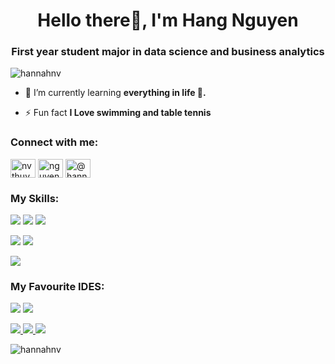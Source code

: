<h1 align="center">Hello there👋, I'm Hang Nguyen </h1>
<h3 align="center">First year student major in data science and business analytics</h3>

<p align="left"> <img src="https://komarev.com/ghpvc/?username=hannahnv&label=Profile%20views&color=0e75b6&style=flat" alt="hannahnv" /> </p>

- 🌱 I’m currently learning **everything in life 🤣.**

- ⚡ Fun fact **I Love swimming and table tennis**

<h3 align="left">Connect with me:</h3>
<p align="left">
<a href="https://linkedin.com/in/nvthuyhang" target="blank"><img align="center" src="https://raw.githubusercontent.com/rahuldkjain/github-profile-readme-generator/master/src/images/icons/Social/linked-in-alt.svg" alt="nvthuyhang" height="30" width="40" /></a>
<a href="https://kaggle.com/nguyenvothuyhang" target="blank"><img align="center" src="https://raw.githubusercontent.com/rahuldkjain/github-profile-readme-generator/master/src/images/icons/Social/kaggle.svg" alt="nguyenvothuyhang" height="30" width="40" /></a>
<a href="https://www.hackerrank.com/@hannah_29" target="blank"><img align="center" src="https://raw.githubusercontent.com/rahuldkjain/github-profile-readme-generator/master/src/images/icons/Social/hackerrank.svg" alt="@hannah_29" height="30" width="40" /></a>
</p>

### My Skills:
<img src = "https://img.shields.io/badge/Python-FFD43B?style=for-the-badge&logo=python&logoColor=blue" > <img src = "https://img.shields.io/badge/R-276DC3?style=for-the-badge&logo=r&logoColor=white"> <img src = "https://img.shields.io/badge/Jupyter-F37626.svg?&style=for-the-badge&logo=Jupyter&logoColor=white">

<img src = "https://img.shields.io/badge/Microsoft%20SQL%20Server-CC2927?style=for-the-badge&logo=microsoft%20sql%20server&logoColor=white"> <img src = "https://img.shields.io/badge/MySQL-005C84?style=for-the-badge&logo=mysql&logoColor=white">
                                                                                                                                                  
<img src = "https://img.shields.io/badge/Tableau-E97627?style=for-the-badge&logo=Tableau&logoColor=white">

### My Favourite IDES:
<img src = "https://img.shields.io/badge/Visual_Studio_Code-0078D4?style=for-the-badge&logo=visual%20studio%20code&logoColor=white"> <img src = "https://img.shields.io/badge/RStudio-75AADB?style=for-the-badge&logo=RStudio&logoColor=white">


<p align="left">
  <a href="https://github.com/Hannahnv">
    <img src="http://github-profile-summary-cards.vercel.app/api/cards/profile-details?username=Hannahnv&theme=calm" />
  </a>
  <a href="https://github.com/Hannahnv">
    <img src="https://github-readme-streak-stats.herokuapp.com/?user=Hannahnv&hide_border=true&card_width=338&theme=calm" />
  </a>
  <a href="https://github.com/Hannahnv">
    <img src="http://github-profile-summary-cards.vercel.app/api/cards/stats?username=Hannahnv&theme=calm" />
  </a>
</p>


<p><img align="left" src="https://github-readme-stats.vercel.app/api/top-langs?username=hannahnv&show_icons=true&locale=en&layout=compact&theme=calm" alt="hannahnv" /></
